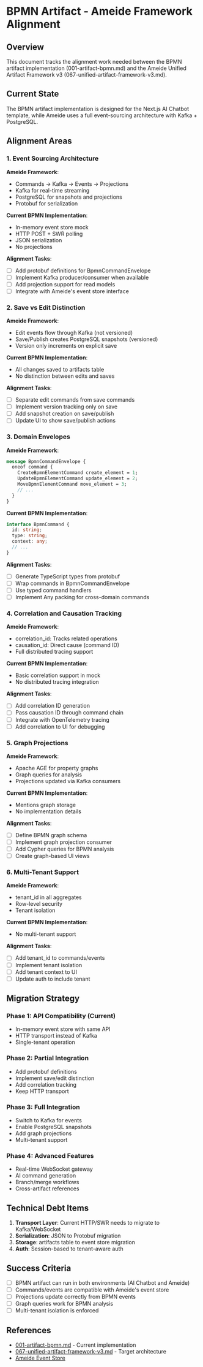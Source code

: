 # BPMN Artifact - Ameide Framework Alignment

## Overview

This document tracks the alignment work needed between the BPMN artifact implementation (001-artifact-bpmn.md) and the Ameide Unified Artifact Framework v3 (067-unified-artifact-framework-v3.md).

## Current State

The BPMN artifact implementation is designed for the Next.js AI Chatbot template, while Ameide uses a full event-sourcing architecture with Kafka + PostgreSQL.

## Alignment Areas

### 1. Event Sourcing Architecture

**Ameide Framework**:
- Commands → Kafka → Events → Projections
- Kafka for real-time streaming
- PostgreSQL for snapshots and projections
- Protobuf for serialization

**Current BPMN Implementation**:
- In-memory event store mock
- HTTP POST + SWR polling
- JSON serialization
- No projections

**Alignment Tasks**:
- [ ] Add protobuf definitions for BpmnCommandEnvelope
- [ ] Implement Kafka producer/consumer when available
- [ ] Add projection support for read models
- [ ] Integrate with Ameide's event store interface

### 2. Save vs Edit Distinction

**Ameide Framework**:
- Edit events flow through Kafka (not versioned)
- Save/Publish creates PostgreSQL snapshots (versioned)
- Version only increments on explicit save

**Current BPMN Implementation**:
- All changes saved to artifacts table
- No distinction between edits and saves

**Alignment Tasks**:
- [ ] Separate edit commands from save commands
- [ ] Implement version tracking only on save
- [ ] Add snapshot creation on save/publish
- [ ] Update UI to show save/publish actions

### 3. Domain Envelopes

**Ameide Framework**:
```protobuf
message BpmnCommandEnvelope {
  oneof command {
    CreateBpmnElementCommand create_element = 1;
    UpdateBpmnElementCommand update_element = 2;
    MoveBpmnElementCommand move_element = 3;
    // ...
  }
}
```

**Current BPMN Implementation**:
```typescript
interface BpmnCommand {
  id: string;
  type: string;
  context: any;
  // ...
}
```

**Alignment Tasks**:
- [ ] Generate TypeScript types from protobuf
- [ ] Wrap commands in BpmnCommandEnvelope
- [ ] Use typed command handlers
- [ ] Implement Any packing for cross-domain commands

### 4. Correlation and Causation Tracking

**Ameide Framework**:
- correlation_id: Tracks related operations
- causation_id: Direct cause (command ID)
- Full distributed tracing support

**Current BPMN Implementation**:
- Basic correlation support in mock
- No distributed tracing integration

**Alignment Tasks**:
- [ ] Add correlation ID generation
- [ ] Pass causation ID through command chain
- [ ] Integrate with OpenTelemetry tracing
- [ ] Add correlation to UI for debugging

### 5. Graph Projections

**Ameide Framework**:
- Apache AGE for property graphs
- Graph queries for analysis
- Projections updated via Kafka consumers

**Current BPMN Implementation**:
- Mentions graph storage
- No implementation details

**Alignment Tasks**:
- [ ] Define BPMN graph schema
- [ ] Implement graph projection consumer
- [ ] Add Cypher queries for BPMN analysis
- [ ] Create graph-based UI views

### 6. Multi-Tenant Support

**Ameide Framework**:
- tenant_id in all aggregates
- Row-level security
- Tenant isolation

**Current BPMN Implementation**:
- No multi-tenant support

**Alignment Tasks**:
- [ ] Add tenant_id to commands/events
- [ ] Implement tenant isolation
- [ ] Add tenant context to UI
- [ ] Update auth to include tenant

## Migration Strategy

### Phase 1: API Compatibility (Current)
- In-memory event store with same API
- HTTP transport instead of Kafka
- Single-tenant operation

### Phase 2: Partial Integration
- Add protobuf definitions
- Implement save/edit distinction
- Add correlation tracking
- Keep HTTP transport

### Phase 3: Full Integration
- Switch to Kafka for events
- Enable PostgreSQL snapshots
- Add graph projections
- Multi-tenant support

### Phase 4: Advanced Features
- Real-time WebSocket gateway
- AI command generation
- Branch/merge workflows
- Cross-artifact references

## Technical Debt Items

1. **Transport Layer**: Current HTTP/SWR needs to migrate to Kafka/WebSocket
2. **Serialization**: JSON to Protobuf migration
3. **Storage**: artifacts table to event store migration
4. **Auth**: Session-based to tenant-aware auth

## Success Criteria

- [ ] BPMN artifact can run in both environments (AI Chatbot and Ameide)
- [ ] Commands/events are compatible with Ameide's event store
- [ ] Projections update correctly from BPMN events
- [ ] Graph queries work for BPMN analysis
- [ ] Multi-tenant isolation is enforced

## References

- [001-artifact-bpmn.md](./001-artifact-bpmn.md) - Current implementation
- [067-unified-artifact-framework-v3.md](../ameide-core/backlog/067-unified-artifact-framework-v3.md) - Target architecture
- [Ameide Event Store](../ameide-core/packages/core-storage/src/ameide_core_storage/eventstore/)